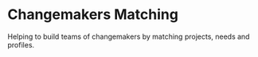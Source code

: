 # Changemakers Matching

Helping to build teams of changemakers by matching projects, needs and profiles.





